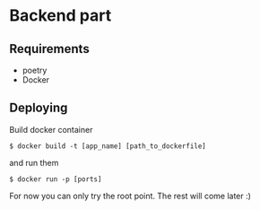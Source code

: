 # Backend part
## Requirements
- poetry
- Docker
  
## Deploying
Build docker container
```
$ docker build -t [app_name] [path_to_dockerfile]
```
and run them
```
$ docker run -p [ports]
```
For now you can only try the root point. The rest will come later :)
